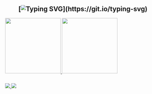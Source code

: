#

<section id="welcome" style="display: grid; justify-content: center; text-align: center;">

# [![Typing SVG](https://readme-typing-svg.herokuapp.com/?color=e83d84&size=38&center=true&vCenter=true&width=1000&lines=Hello!+My+name+is+Amanda;I'm+16+years+old;I+am+from+Joinville,+SC;)](https://git.io/typing-svg)

</section>

<div>
  <a href="https://github.com/amandastss">
  <img height="180em" src="https://github-readme-stats.vercel.app/api?username=amandastss&show_icons=true&theme=dracula&include_all_commits=true&count_private=true"/>
  <img height="180em" src="https://github-readme-stats.vercel.app/api/top-langs/?username=amandastss&layout=compact&langs_count=16&theme=dracula"/>
</div>

##

<div>
  <a href="https://instagram.com/amanda.andradests" target="_blank">
    <img src="https://img.shields.io/badge/-Instagram-%23E4405F?style=for-the-badge&logo=instagram&logoColor=white" target="_blank">
  </a>
  <a href="https://www.linkedin.com/in/amanda-eduarda-andrade-dos-santos-9934962bb" target="_blank">
    <img src="https://img.shields.io/badge/-LinkedIn-%230077B5?style=for-the-badge&logo=linkedin&logoColor=white" target="_blank">
  </a> 
</div>
